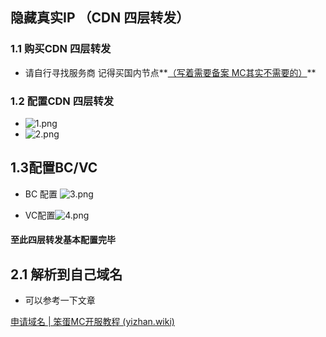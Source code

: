 ## 隐藏真实IP （CDN 四层转发）

### 1.1 购买CDN 四层转发

+ 请自行寻找服务商  记得买国内节点**<u>（写着需要备案 MC其实不需要的）</u>**

### 1.2 配置CDN 四层转发

+ ![1.png](https://img2.imgtp.com/2024/05/20/ZNjg7mkL.png)
+ ![2.png](https://img2.imgtp.com/2024/05/20/XRtFbjwE.png)

## 1.3配置BC/VC

+ BC 配置 ![3.png](https://img2.imgtp.com/2024/05/20/Do8x5gQo.png)

+ VC配置![4.png](https://img2.imgtp.com/2024/05/20/EyRITRd0.png)

#### 至此四层转发基本配置完毕

## 2.1 解析到自己域名

+ 可以参考一下文章

[申请域名 | 笨蛋MC开服教程 (yizhan.wiki)](https://nitwikit.yizhan.wiki/正式开服/申请域名)